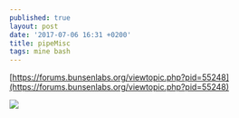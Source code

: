 ```yaml
---
published: true
layout: post
date: '2017-07-06 16:31 +0200'
title: pipeMisc
tags: mine bash
---
```

[https://forums.bunsenlabs.org/viewtopic.php?pid=55248](https://forums.bunsenlabs.org/viewtopic.php?pid=55248)

![](//cdn.scrot.moe/images/2017/07/06/pipeMisc.png)
